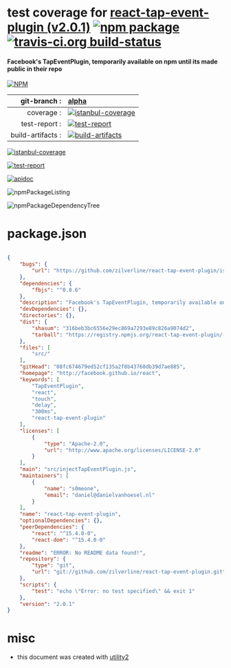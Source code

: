 # test coverage for  [react-tap-event-plugin (v2.0.1)](http://facebook.github.io/react)  [![npm package](https://img.shields.io/npm/v/npmtest-react-tap-event-plugin.svg?style=flat-square)](https://www.npmjs.org/package/npmtest-react-tap-event-plugin) [![travis-ci.org build-status](https://api.travis-ci.org/npmtest/node-npmtest-react-tap-event-plugin.svg)](https://travis-ci.org/npmtest/node-npmtest-react-tap-event-plugin)
#### Facebook's TapEventPlugin, temporarily available on npm until its made public in their repo

[![NPM](https://nodei.co/npm/react-tap-event-plugin.png?downloads=true)](https://www.npmjs.com/package/react-tap-event-plugin)

| git-branch : | [alpha](https://github.com/npmtest/node-npmtest-react-tap-event-plugin/tree/alpha)|
|--:|:--|
| coverage : | [![istanbul-coverage](https://npmtest.github.io/node-npmtest-react-tap-event-plugin/build/coverage.badge.svg)](https://npmtest.github.io/node-npmtest-react-tap-event-plugin/build/coverage.html/index.html)|
| test-report : | [![test-report](https://npmtest.github.io/node-npmtest-react-tap-event-plugin/build/test-report.badge.svg)](https://npmtest.github.io/node-npmtest-react-tap-event-plugin/build/test-report.html)|
| build-artifacts : | [![build-artifacts](https://npmtest.github.io/node-npmtest-react-tap-event-plugin/glyphicons_144_folder_open.png)](https://github.com/npmtest/node-npmtest-react-tap-event-plugin/tree/gh-pages/build)|

[![istanbul-coverage](https://npmtest.github.io/node-npmtest-react-tap-event-plugin/build/screenCapture.buildCustomOrg.browser.coverage.html.png)](https://npmtest.github.io/node-npmtest-react-tap-event-plugin/build/coverage.html/index.html)

[![test-report](https://npmtest.github.io/node-npmtest-react-tap-event-plugin/build/screenCapture.buildCustomOrg.browser.%252Fhome%252Ftravis%252Fbuild%252Fnpmtest%252Fnode-npmtest-react-tap-event-plugin%252Ftmp%252Fbuild%252Ftest-report.html.png)](https://npmtest.github.io/node-npmtest-react-tap-event-plugin/build/test-report.html)

[![apidoc](https://npmdoc.github.io/node-npmdoc-react-tap-event-plugin/build/screenCapture.buildApidoc.browser.%252Fhome%252Ftravis%252Fbuild%252Fnpmdoc%252Fnode-npmdoc-react-tap-event-plugin%252Ftmp%252Fbuild%252Fapidoc.html.png)](https://npmdoc.github.io/node-npmdoc-react-tap-event-plugin/build/apidoc.html)

![npmPackageListing](https://npmtest.github.io/node-npmtest-react-tap-event-plugin/build/screenCapture.npmPackageListing.svg)

![npmPackageDependencyTree](https://npmtest.github.io/node-npmtest-react-tap-event-plugin/build/screenCapture.npmPackageDependencyTree.svg)



# package.json

```json

{
    "bugs": {
        "url": "https://github.com/zilverline/react-tap-event-plugin/issues"
    },
    "dependencies": {
        "fbjs": "^0.8.6"
    },
    "description": "Facebook's TapEventPlugin, temporarily available on npm until its made public in their repo",
    "devDependencies": {},
    "directories": {},
    "dist": {
        "shasum": "316beb3bc6556e29ec869a7293e89c826a9074d2",
        "tarball": "https://registry.npmjs.org/react-tap-event-plugin/-/react-tap-event-plugin-2.0.1.tgz"
    },
    "files": [
        "src/"
    ],
    "gitHead": "08fc674679ed52cf135a2f8b43760db39d7ae885",
    "homepage": "http://facebook.github.io/react",
    "keywords": [
        "TapEventPlugin",
        "react",
        "touch",
        "delay",
        "300ms",
        "react-tap-event-plugin"
    ],
    "licenses": [
        {
            "type": "Apache-2.0",
            "url": "http://www.apache.org/licenses/LICENSE-2.0"
        }
    ],
    "main": "src/injectTapEventPlugin.js",
    "maintainers": [
        {
            "name": "s0meone",
            "email": "daniel@danielvanhoesel.nl"
        }
    ],
    "name": "react-tap-event-plugin",
    "optionalDependencies": {},
    "peerDependencies": {
        "react": "^15.4.0-0",
        "react-dom": "^15.4.0-0"
    },
    "readme": "ERROR: No README data found!",
    "repository": {
        "type": "git",
        "url": "git://github.com/zilverline/react-tap-event-plugin.git"
    },
    "scripts": {
        "test": "echo \"Error: no test specified\" && exit 1"
    },
    "version": "2.0.1"
}
```



# misc
- this document was created with [utility2](https://github.com/kaizhu256/node-utility2)
